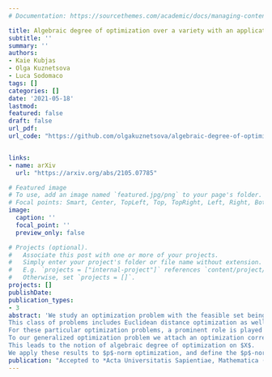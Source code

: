 ```yaml
---
# Documentation: https://sourcethemes.com/academic/docs/managing-content/

title: Algebraic degree of optimization over a variety with an application to $p$-norm distance degree
subtitle: ''
summary: ''
authors:
- Kaie Kubjas
- Olga Kuznetsova
- Luca Sodomaco
tags: []
categories: []
date: '2021-05-18'
lastmod: 
featured: false
draft: false
url_pdf: 
url_code: "https://github.com/olgakuznetsova/algebraic-degree-of-optimization"


links:
- name: arXiv
  url: "https://arxiv.org/abs/2105.07785"

# Featured image
# To use, add an image named `featured.jpg/png` to your page's folder.
# Focal points: Smart, Center, TopLeft, Top, TopRight, Left, Right, BottomLeft, Bottom, BottomRight.
image:
  caption: ''
  focal_point: ''
  preview_only: false

# Projects (optional).
#   Associate this post with one or more of your projects.
#   Simply enter your project's folder or file name without extension.
#   E.g. `projects = ["internal-project"]` references `content/project/deep-learning/index.md`.
#   Otherwise, set `projects = []`.
projects: []
publishDate: 
publication_types:
- 3
abstract: 'We study an optimization problem with the feasible set being a real algebraic variety $X$ and whose parametric objective function $f_u$ is gradient-solvable with respect to the parametric data $u$.
This class of problems includes Euclidean distance optimization as well as maximum likelihood optimization.
For these particular optimization problems, a prominent role is played by the ED and ML correspondence, respectively.
To our generalized optimization problem we attach an optimization correspondence and show that it is equidimensional.
This leads to the notion of algebraic degree of optimization on $X$.
We apply these results to $p$-norm optimization, and define the $p$-norm distance degree of $X$, which coincides with the ED degree of $X$ for $p=2$. Finally, we derive a formula for the $p$-norm distance degree of $X$ as a weighted sum of the polar classes of $X$ under suitable transversality conditions.'
publication: "Accepted to *Acta Universitatis Sapientiae, Mathematica (Special Issue on Metric Algebraic Geometry)*"
---
```

